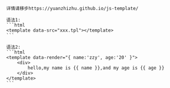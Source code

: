 	详情请移步https://yuanzhizhu.github.io/js-template/

	语法1:  
	```html
	<template data-src="xxx.tpl"></template>
	```  

	语法2:  
	```html
	<template data-render="{ name:'zzy', age:'20' }">
		<div>
			hello,my name is {{ name }},and my age is {{ age }}
		</div>
	</template>
	```
